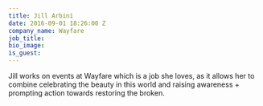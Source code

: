 ```yaml
---
title: Jill Arbini
date: 2016-09-01 18:26:00 Z
company_name: Wayfare
job_title:
bio_image:
is_guest:
---
```


Jill works on events at Wayfare which is a job she loves, as it allows her to combine celebrating the beauty in this world and raising awareness + prompting action towards restoring the broken.
